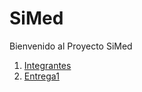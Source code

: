 # SiMed


Bienvenido al Proyecto SiMed


1. [Integrantes](https://github.com/IngSwEspec2030/SiMed/wiki/Presentaci%C3%B3n-Integrantes)
2. [Entrega1](https://github.com/IngSwEspec2030/SiMed/wiki/Entrega1)
